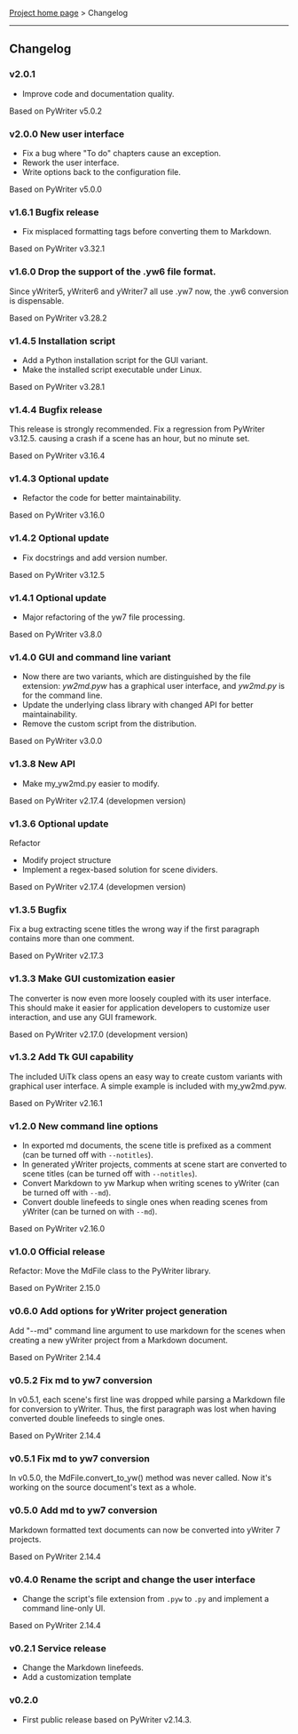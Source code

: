 [Project home page](index) > Changelog

------------------------------------------------------------------------

## Changelog

### v2.0.1

- Improve code and documentation quality.

Based on PyWriter v5.0.2

### v2.0.0 New user interface

- Fix a bug where "To do" chapters cause an exception.
- Rework the user interface. 
- Write options back to the configuration file.

Based on PyWriter v5.0.0

### v1.6.1 Bugfix release

- Fix misplaced formatting tags before converting them to Markdown.

Based on PyWriter v3.32.1

### v1.6.0 Drop the support of the .yw6 file format.

Since yWriter5, yWriter6 and yWriter7 all use .yw7 now, the .yw6 conversion is dispensable.

Based on PyWriter v3.28.2

### v1.4.5 Installation script

- Add a Python installation script for the GUI variant.
- Make the installed script executable under Linux.

Based on PyWriter v3.28.1

### v1.4.4 Bugfix release

This release is strongly recommended.
Fix a regression from PyWriter v3.12.5. causing a crash if a scene has an 
hour, but no minute set.

Based on PyWriter v3.16.4

### v1.4.3 Optional update

- Refactor the code for better maintainability.

Based on PyWriter v3.16.0

### v1.4.2 Optional update

- Fix docstrings and add version number.

Based on PyWriter v3.12.5

### v1.4.1 Optional update

- Major refactoring of the yw7 file processing.

Based on PyWriter v3.8.0

### v1.4.0 GUI and command line variant

-    Now there are two variants, which are distinguished by the file extension: 
     _yw2md.pyw_  has a graphical user interface, and  _yw2md.py_  is for the command line. 
-    Update the underlying class library with changed API for better maintainability.
-    Remove the custom script from the distribution.

Based on PyWriter v3.0.0

### v1.3.8 New API

- Make my_yw2md.py easier to modify.

Based on PyWriter v2.17.4 (developmen version)


### v1.3.6 Optional update

Refactor

- Modify project structure
- Implement a regex-based solution for scene dividers.

Based on PyWriter v2.17.4 (developmen version)


### v1.3.5 Bugfix

Fix a bug extracting scene titles the wrong way if the first paragraph
contains more than one comment.

Based on PyWriter v2.17.3


### v1.3.3 Make GUI customization easier

The converter is now even more loosely coupled with its user interface. 
This should make it easier for application developers to customize user interaction, 
and use any GUI framework.

Based on PyWriter v2.17.0 (development version)


### v1.3.2 Add Tk GUI capability

The included UiTk class opens an easy way to create custom variants with graphical user interface.
A simple example is included with my_yw2md.pyw. 

Based on PyWriter v2.16.1


### v1.2.0 New command line options

- In exported md documents, the scene title is prefixed as a comment (can be turned off with `--notitles`).
- In generated yWriter projects, comments at scene start are converted to scene titles (can be turned off with `--notitles`).
- Convert Markdown to yw Markup when writing scenes to yWriter (can be turned off with `--md`).
- Convert double linefeeds to single ones when reading scenes from yWriter (can be turned on with `--md`).

Based on PyWriter v2.16.0


### v1.0.0 Official release

Refactor: Move the MdFile class to the PyWriter library.

Based on PyWriter 2.15.0


### v0.6.0 Add options for yWriter project generation

Add "--md" command line argument to use markdown for the scenes when creating a new yWriter project from a Markdown document.

Based on PyWriter 2.14.4


### v0.5.2 Fix md to yw7 conversion

In v0.5.1, each scene's first line was dropped while parsing a Markdown file for conversion to yWriter. Thus, the first paragraph was lost when having converted double linefeeds to single ones.

Based on PyWriter 2.14.4


### v0.5.1 Fix md to yw7 conversion

In v0.5.0, the MdFile.convert_to_yw() method was never called. Now it's working on the source document's text as a whole.


### v0.5.0 Add md to yw7 conversion

Markdown formatted text documents can now be converted into yWriter 7 projects.

Based on PyWriter 2.14.4


### v0.4.0 Rename the script and change the user interface

- Change the script's file extension from `.pyw` to `.py` and implement a command line-only UI.

Based on PyWriter 2.14.4


### v0.2.1 Service release

- Change the Markdown linefeeds.
- Add a customization template


### v0.2.0
- First public release based on PyWriter v2.14.3.


